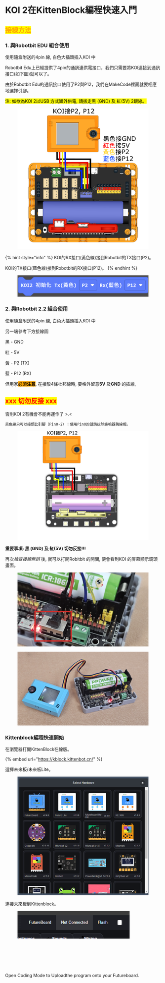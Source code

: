 # KOI 2在KittenBlock編程快速入門

## <mark style="color:orange;">**接線方法**</mark>

### **1. 與Robotbit EDU 組合使用**

使用隨盒附送的4pin 線, 白色大插頭插入KOI 中

Robotbit Edu上已經提供了4pin的通訊連供電接口，我們只需要將KOI連接到通訊接口(如下圖)就可以了。

由於Robotbit Edu的通訊接口使用了P2與P12，我們在MakeCode裡面就要相應地選擇引腳。

<mark style="background-color:yellow;">注:  如欲為KOI 2以USB 方式額外供電, 請拔走黑 (GND) 及 紅(5V) 2跟線。</mark>

<figure><img src="../../../.gitbook/assets/koi2_robotbit_edu_wiring.png" alt=""><figcaption></figcaption></figure>

{% hint style="info" %}
KOI的RX接口(黃色線)接到Robotbit的TX接口(P2)。

KOI的TX接口(藍色線)接到Robotbit的RX接口(P12)。
{% endhint %}

<figure><img src="../../../.gitbook/assets/image (6) (1) (1) (1) (1) (1).png" alt=""><figcaption></figcaption></figure>

### **2. 與Robotbit 2.2  組合使用**

使用隨盒附送的4pin 線, 白色大插頭插入KOI 中

另一端參考下方接線圖

&#x20;           黑 - GND

&#x20;           紅 - 5V

&#x20;           黃 - P2 (TX)

&#x20;           藍 - P12 (RX)

但用家<mark style="background-color:orange;">必須</mark><mark style="background-color:orange;">**注意**</mark>, 在接駁4條杜邦線時, 要格外留意**5V** 及**GND** 的插線,

## <mark style="color:red;">**xxx 切勿反接 xxx**</mark>

否則KOI 2有機會不能再運作了 >.<



```
黃色線只可以接類比引腳（Pin0-2）！使用Pin0的話請拔除蜂鳴器跳線帽。
```

<figure><img src="../../../.gitbook/assets/koi2_robotbit_2.2_wiring.png" alt=""><figcaption></figcaption></figure>

**重要事項: 黑 (GND) 及 紅(5V) 切勿反接!!!**

再&#x6B21;_&#x6AA2;查接線無誤_ 後, 就可以打開Robitbit 的開關, 便會看到KOI 的屏幕顯示鏡頭畫面。

<figure><img src="../../../.gitbook/assets/20240320_100258.png" alt=""><figcaption></figcaption></figure>

<figure><img src="../../../.gitbook/assets/20240320_100319.jpg" alt=""><figcaption></figcaption></figure>

### Kittenblock編程快速開始

在瀏覽器打開KittenBlock在線版。

{% embed url="https://kblock.kittenbot.cn/" %}

選擇未來板/未來板Lite。

<figure><img src="../../../.gitbook/assets/image (3) (1) (1) (1) (1) (1) (1) (1) (1) (1).png" alt=""><figcaption></figcaption></figure>

連接未來板到Kittenblock。

<figure><img src="../../../.gitbook/assets/image (1) (1) (1) (1) (1) (1) (1) (1) (1) (1) (1) (1) (1) (1) (1) (1) (1).png" alt=""><figcaption></figcaption></figure>

<figure><img src="https://sharinghub-eng.kittenbot.hk/~gitbook/image?url=https%3A%2F%2F686851495-files.gitbook.io%2F%7E%2Ffiles%2Fv0%2Fb%2Fgitbook-x-prod.appspot.com%2Fo%2Fspaces%252F7Bv9xBdKh3R9w6Vp7asd%252Fuploads%252FX0XzHETbS3L7bJDbYX8Y%252Fimage.png%3Falt%3Dmedia%26token%3Db8de9fd3-651c-407e-87c8-7fcb2bf8fc41&#x26;width=768&#x26;dpr=1&#x26;quality=100&#x26;sign=c9389bdd&#x26;sv=1" alt=""><figcaption></figcaption></figure>

<figure><img src="https://sharinghub-eng.kittenbot.hk/~gitbook/image?url=https%3A%2F%2F686851495-files.gitbook.io%2F%7E%2Ffiles%2Fv0%2Fb%2Fgitbook-x-prod.appspot.com%2Fo%2Fspaces%252F7Bv9xBdKh3R9w6Vp7asd%252Fuploads%252F1LATCGLzqlXkurZaLVs6%252Fimage.png%3Falt%3Dmedia%26token%3D5be68715-ef55-4e4b-8002-efbfd4de6928&#x26;width=768&#x26;dpr=1&#x26;quality=100&#x26;sign=bf0660a4&#x26;sv=1" alt=""><figcaption></figcaption></figure>

<figure><img src="https://sharinghub-eng.kittenbot.hk/~gitbook/image?url=https%3A%2F%2F686851495-files.gitbook.io%2F%7E%2Ffiles%2Fv0%2Fb%2Fgitbook-x-prod.appspot.com%2Fo%2Fspaces%252F7Bv9xBdKh3R9w6Vp7asd%252Fuploads%252Fz7mxlbjcq0fX4bCixoMK%252Fimage.png%3Falt%3Dmedia%26token%3D49076379-410b-473e-809d-696b0842bf3f&#x26;width=768&#x26;dpr=1&#x26;quality=100&#x26;sign=66860a28&#x26;sv=1" alt=""><figcaption></figcaption></figure>

Open Coding Mode to Uploadthe program onto your Futureboard.

<figure><img src="https://sharinghub-eng.kittenbot.hk/~gitbook/image?url=https%3A%2F%2F686851495-files.gitbook.io%2F%7E%2Ffiles%2Fv0%2Fb%2Fgitbook-x-prod.appspot.com%2Fo%2Fspaces%252F7Bv9xBdKh3R9w6Vp7asd%252Fuploads%252Fzr0BV175aTPRboB9vxGC%252Fimage.png%3Falt%3Dmedia%26token%3D44bc6251-8d69-485d-8bb9-71aec444c60f&#x26;width=768&#x26;dpr=1&#x26;quality=100&#x26;sign=70de9fdf&#x26;sv=1" alt=""><figcaption></figcaption></figure>
